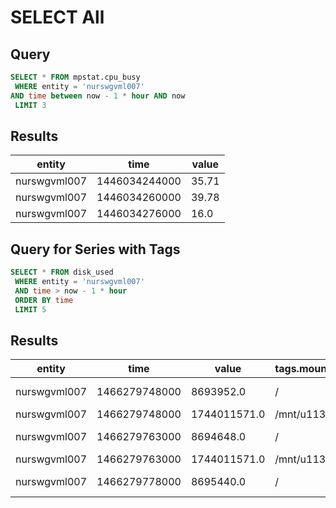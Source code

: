 # SELECT All

## Query

```sql
SELECT * FROM mpstat.cpu_busy 
 WHERE entity = 'nurswgvml007' 
AND time between now - 1 * hour AND now
 LIMIT 3
```

## Results 

| entity       | time          | value | 
|--------------|---------------|-------| 
| nurswgvml007 | 1446034244000 | 35.71 | 
| nurswgvml007 | 1446034260000 | 39.78 | 
| nurswgvml007 | 1446034276000 | 16.0  | 

## Query for Series with Tags

```sql
SELECT * FROM disk_used
 WHERE entity = 'nurswgvml007' 
 AND time > now - 1 * hour
 ORDER BY time
 LIMIT 5
```

## Results

| entity       | time          | value        | tags.mount_point | tags.file_system                    | 
|--------------|---------------|--------------|------------------|-------------------------------------| 
| nurswgvml007 | 1466279748000 | 8693952.0    | /                | /dev/mapper/vg_nurswgvml007-lv_root | 
| nurswgvml007 | 1466279748000 | 1744011571.0 | /mnt/u113452     | //u113452.nurstr003/backup          | 
| nurswgvml007 | 1466279763000 | 8694648.0    | /                | /dev/mapper/vg_nurswgvml007-lv_root | 
| nurswgvml007 | 1466279763000 | 1744011571.0 | /mnt/u113452     | //u113452.nurstr003/backup          | 
| nurswgvml007 | 1466279778000 | 8695440.0    | /                | /dev/mapper/vg_nurswgvml007-lv_root | 





